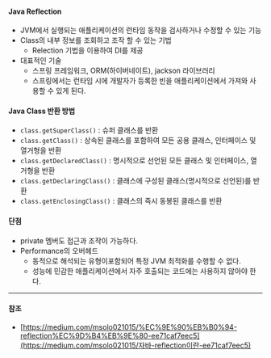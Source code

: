 #### Java Reflection

- JVM에서 실행되는 애플리케이션의 런타임 동작을 검사하거나 수정할 수 있는 기능
- Class의 내부 정보를 조회하고 조작 할 수 있는 기법
  - Relection 기법을 이용하여 DI를 제공
- 대표적인 기술
  - 스프링 프레임워크, ORM(하이버네이트), jackson 라이브러리
  - 스프링에서는 런타임 시에 개발자가 등록한 빈을 애플리케이션에서 가져와 사용할 수 있게 된다.



#### Java Class 반환 방법

- `class.getSuperClass()` : 슈퍼 클래스를 반환
- `class.getClass()` : 상속된 클래스를 포함하여 모든 공용 클래스, 인터페이스 및 열거형을 반환
- `class.getDeclaredClass()` : 명시적으로 선언된 모든 클래스 및 인터페이스, 열거형을 반환
- `class.getDeclaringClass()` : 클래스에 구성된 클래스(명시적으로 선언된)를 반환
- `class.getEnclosingClass()` : 클래스의 즉시 동봉된 클래스를 반환



#### 단점

-  private 멤버도 접근과 조작이 가능하다.
- Performance의 오버헤드
  - 동적으로 해석되는 유형이포함되어 특정 JVM 최적화를 수행할 수 없다.
  - 성능에 민감한 애플리케이션에서 자주 호출되는 코드에는 사용하지 않아야 한다.

---

#### 참조

- [https://medium.com/msolo021015/%EC%9E%90%EB%B0%94-reflection%EC%9D%B4%EB%9E%80-ee71caf7eec5](https://medium.com/msolo021015/자바-reflection이란-ee71caf7eec5)